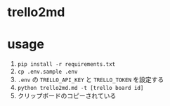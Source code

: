 # trello2md

# usage

1. `pip install -r requirements.txt`
1. `cp .env.sample .env`
1. `.env` の `TRELLO_API_KEY` と `TRELLO_TOKEN` を設定する
1. `python trello2md.md -t [trello board id]`
1. クリップボードのコピーされている

